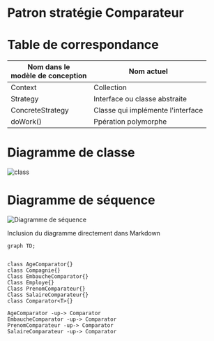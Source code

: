 # Patron stratégie Comparateur
# Table de correspondance

|Nom dans le <br>modèle de conception | Nom actuel |
|-|-|
|Context| Collection |
|Strategy| Interface ou classe abstraite |
|ConcreteStrategy| Classe qui implémente l'interface |
|doWork()| Ppération polymorphe|

# Diagramme de classe

![class](https://www.plantuml.com/plantuml/png/0/PP7D2i8m48JlUOebnq84hoAbKZnu4to2jQvj83zbcnn4V7TZQMrBRilCjyDiKWq1EKHhX6WC3WESMggzxP4nU7v_9dMKMgSfAVMedEqTOzDjuTdgZNyjw9N9UJk351VoXWOrqzQwk43yn8PWoJvEcMNonQOYx6AloXKgycOvarNAaRnRploV1UHUWagcBEHyFno0VfEc5GU5OjrsGOqRgoXHaNkaV_W2 "class")


# Diagramme de séquence




![Diagramme de séquence](https://www.plantuml.com/plantuml/svg/0/hP51YiCm34NtFeMMQM5wWC2Kbfa35782uGeZ9fOpjaB9aNgENgpo5Dg6T7PT6Vt_llZ8kwAOTOmzV3E6Z34I70dAvVmxadXovOTbG3EWqwatHpFx6d3AQlFh61nGSv9ECuRBEJ1zfLYtQChEeRS78h8uqvGz3oWA-p2ZgWyVsxaCwpMqW3Ff4uHEpUeU-BE2CDrWVnzlu2pyAjM2KXoCrcJzMSBJxcugPcxIg8ODPcelJSLNZy8TziXvKReivF-B6qtw8EiPbSBKB7Qyi_-Ev6Z_UWK0 "Diagramme de séquence")


Inclusion du diagramme directement dans Markdown

```mermaid
graph TD;


class AgeComparator{}
class Compagnie{}
Class EmbaucheComparator{}
Class Employe{}
Class PrenomComparateur{}
Class SalaireComparateur{}
class Comparator<T>{}

AgeComparator -up-> Comparator
EmbaucheComparator -up-> Comparator
PrenomComparateur -up-> Comparator
SalaireComparateur -up-> Comparator


```
